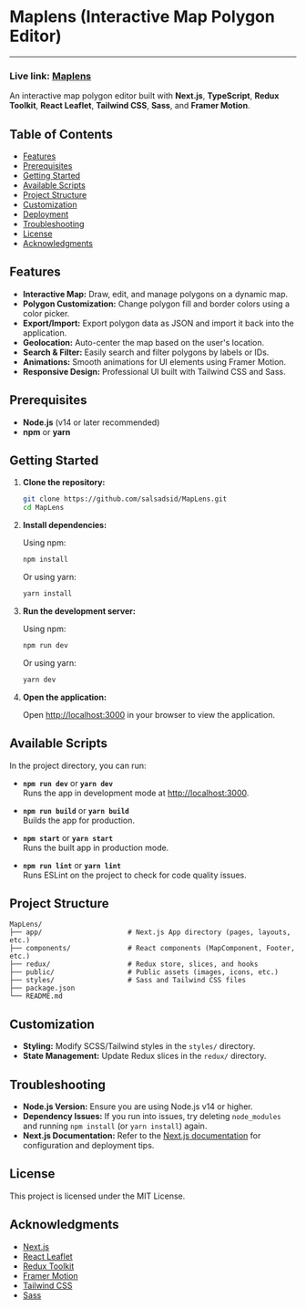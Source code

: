 # Maplens (Interactive Map Polygon Editor)

---

### Live link: [Maplens](https://map-lens.vercel.app/)

An interactive map polygon editor built with **Next.js**, **TypeScript**, **Redux Toolkit**, **React Leaflet**, **Tailwind CSS**, **Sass**, and **Framer Motion**.

## Table of Contents

- [Features](#features)
- [Prerequisites](#prerequisites)
- [Getting Started](#getting-started)
- [Available Scripts](#available-scripts)
- [Project Structure](#project-structure)
- [Customization](#customization)
- [Deployment](#deployment)
- [Troubleshooting](#troubleshooting)
- [License](#license)
- [Acknowledgments](#acknowledgments)

## Features

- **Interactive Map:** Draw, edit, and manage polygons on a dynamic map.
- **Polygon Customization:** Change polygon fill and border colors using a color picker.
- **Export/Import:** Export polygon data as JSON and import it back into the application.
- **Geolocation:** Auto-center the map based on the user's location.
- **Search & Filter:** Easily search and filter polygons by labels or IDs.
- **Animations:** Smooth animations for UI elements using Framer Motion.
- **Responsive Design:** Professional UI built with Tailwind CSS and Sass.

## Prerequisites

- **Node.js** (v14 or later recommended)
- **npm** or **yarn**

## Getting Started

1. **Clone the repository:**

   ```bash
   git clone https://github.com/salsadsid/MapLens.git
   cd MapLens
   ```

2. **Install dependencies:**

   Using npm:

   ```bash
   npm install
   ```

   Or using yarn:

   ```bash
   yarn install
   ```

3. **Run the development server:**

   Using npm:

   ```bash
   npm run dev
   ```

   Or using yarn:

   ```bash
   yarn dev
   ```

4. **Open the application:**

   Open [http://localhost:3000](http://localhost:3000) in your browser to view the application.

## Available Scripts

In the project directory, you can run:

- **`npm run dev`** or **`yarn dev`**  
  Runs the app in development mode at [http://localhost:3000](http://localhost:3000).

- **`npm run build`** or **`yarn build`**  
  Builds the app for production.

- **`npm start`** or **`yarn start`**  
  Runs the built app in production mode.

- **`npm run lint`** or **`yarn lint`**  
  Runs ESLint on the project to check for code quality issues.

## Project Structure

```
MapLens/
├── app/                     # Next.js App directory (pages, layouts, etc.)
├── components/              # React components (MapComponent, Footer, etc.)
├── redux/                   # Redux store, slices, and hooks
├── public/                  # Public assets (images, icons, etc.)
├── styles/                  # Sass and Tailwind CSS files
├── package.json
└── README.md
```

## Customization

- **Styling:** Modify SCSS/Tailwind styles in the `styles/` directory.
- **State Management:** Update Redux slices in the `redux/` directory.

## Troubleshooting

- **Node.js Version:** Ensure you are using Node.js v14 or higher.
- **Dependency Issues:** If you run into issues, try deleting `node_modules` and running `npm install` (or `yarn install`) again.
- **Next.js Documentation:** Refer to the [Next.js documentation](https://nextjs.org/docs) for configuration and deployment tips.

## License

This project is licensed under the MIT License.

## Acknowledgments

- [Next.js](https://nextjs.org/)
- [React Leaflet](https://react-leaflet.js.org/)
- [Redux Toolkit](https://redux-toolkit.js.org/)
- [Framer Motion](https://www.framer.com/motion/)
- [Tailwind CSS](https://tailwindcss.com/)
- [Sass](https://sass-lang.com/)
